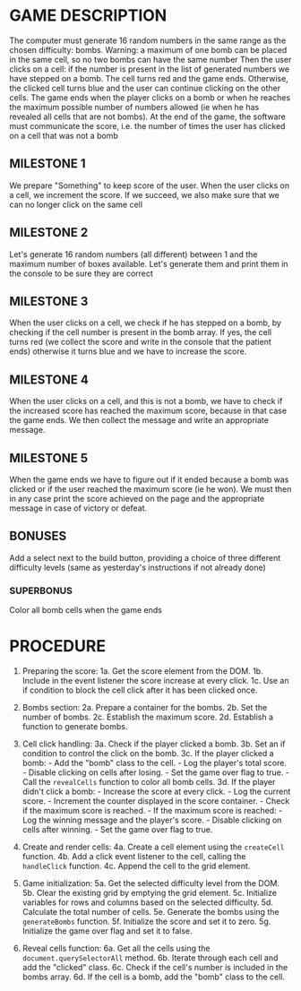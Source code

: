 # GAME DESCRIPTION

The computer must generate 16 random numbers in the same range as the chosen difficulty: bombs. Warning: a maximum of one bomb can be placed in the same cell, so no two bombs can have the same number
Then the user clicks on a cell: if the number is present in the list of generated numbers we have stepped on a bomb. The cell turns red and the game ends. Otherwise, the clicked cell turns blue and the user can continue clicking on the other cells.
The game ends when the player clicks on a bomb or when he reaches the maximum possible number of numbers allowed (ie when he has revealed all cells that are not bombs).
At the end of the game, the software must communicate the score, i.e. the number of times the user has clicked on a cell that was not a bomb

## MILESTONE 1

We prepare "Something" to keep score of the user.
When the user clicks on a cell, we increment the score.
If we succeed, we also make sure that we can no longer click on the same cell

## MILESTONE 2

Let's generate 16 random numbers (all different) between 1 and the maximum number of boxes available.
Let's generate them and print them in the console to be sure they are correct

## MILESTONE 3

When the user clicks on a cell, we check if he has stepped on a bomb, by checking if the cell number is present in the bomb array.
If yes, the cell turns red (we collect the score and write in the console that the patient ends) otherwise it turns blue and we have to increase the score.

## MILESTONE 4

When the user clicks on a cell, and this is not a bomb, we have to check if the increased score has reached the maximum score, because in that case the game ends. We then collect the message and write an appropriate message.

## MILESTONE 5

When the game ends we have to figure out if it ended because a bomb was clicked or if the user reached the maximum score (ie he won). We must then in any case print the score achieved on the page and the appropriate message in case of victory or defeat.

## BONUSES

Add a select next to the build button, providing a choice of three different difficulty levels (same as yesterday's instructions if not already done)

### SUPERBONUS

Color all bomb cells when the game ends

# PROCEDURE

1. Preparing the score:
   1a. Get the score element from the DOM.
   1b. Include in the event listener the score increase at every click.
   1c. Use an if condition to block the cell click after it has been clicked once.

2. Bombs section:
   2a. Prepare a container for the bombs.
   2b. Set the number of bombs.
   2c. Establish the maximum score.
   2d. Establish a function to generate bombs.

3. Cell click handling:
   3a. Check if the player clicked a bomb.
   3b. Set an if condition to control the click on the bomb.
   3c. If the player clicked a bomb: - Add the "bomb" class to the cell. - Log the player's total score. - Disable clicking on cells after losing. - Set the game over flag to true. - Call the `revealCells` function to color all bomb cells.
   3d. If the player didn't click a bomb: - Increase the score at every click. - Log the current score. - Increment the counter displayed in the score container. - Check if the maximum score is reached. - If the maximum score is reached: - Log the winning message and the player's score. - Disable clicking on cells after winning. - Set the game over flag to true.

4. Create and render cells:
   4a. Create a cell element using the `createCell` function.
   4b. Add a click event listener to the cell, calling the `handleClick` function.
   4c. Append the cell to the grid element.

5. Game initialization:
   5a. Get the selected difficulty level from the DOM.
   5b. Clear the existing grid by emptying the grid element.
   5c. Initialize variables for rows and columns based on the selected difficulty.
   5d. Calculate the total number of cells.
   5e. Generate the bombs using the `generateBombs` function.
   5f. Initialize the score and set it to zero.
   5g. Initialize the game over flag and set it to false.

6. Reveal cells function:
   6a. Get all the cells using the `document.querySelectorAll` method.
   6b. Iterate through each cell and add the "clicked" class.
   6c. Check if the cell's number is included in the bombs array.
   6d. If the cell is a bomb, add the "bomb" class to the cell.
